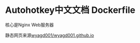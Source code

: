 # Autohotkey中文文档 Dockerfile
核心是Nginx Web服务器

静态网页来源[wyagd001/wyagd001.github.io](https://github.com/wyagd001/wyagd001.github.io)
